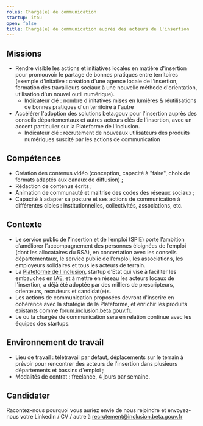 ```yaml
---
roles: Chargé(e) de communication
startup: itou
open: false
title: Chargé(e) de communication auprès des acteurs de l'insertion 
---
```


## Missions 
- Rendre visible les actions et initiatives locales en matière d'insertion pour promouvoir le partage de bonnes pratiques entre territoires (exemple d'initative : création d'une agence locale de l'insertion, formation des travailleurs sociaux à une nouvelle méthode d'orientation, utilisation d'un nouvel outil numérique).
    - Indicateur clé  :  nombre d'initatives mises en lumières & réutilisations de bonnes pratiques d'un territoire à l'autre  
- Accélérer l'adoption des solutions beta.gouv pour l'insertion auprès des conseils départementaux et autres acteurs clés de l'insertion, avec un accent particulier sur la Plateforme de l'inclusion.
    - Indicateur clé : recrutement de nouveaux utilisateurs des produits numériques suscité par les actions de communication 

## Compétences  
- Création des contenus vidéo (conception, capacité à "faire", choix de formats adaptés aux canaux de diffusion) ; 
- Rédaction de contenus écrits ; 
- Animation de communauté et maitrise des codes des réseaux sociaux ; 
- Capacité à adapter sa posture et ses actions de communication à différentes cibles : institutionnelles, collectivités, associations, etc.   

## Contexte 
- Le service public de l’insertion et de l’emploi (SPIE) porte l’ambition d’améliorer l’accompagnement des personnes éloignées de l’emploi (dont les allocataires du RSA), en concertation avec les conseils départementaux, le service public de l’emploi, les associations, les employeurs solidaires et tous les acteurs de terrain.
- La [Plateforme de l'inclusion](https://inclusion.beta.gouv.fr/), startup d'Etat qui vise à faciliter les embauches en IAE, et à mettre en réseau les acteurs locaux de l'insertion, a déjà été adoptée par des milliers de prescripteurs, orienteurs, recruteurs et candidat(e)s. 
- Les actions de communication proposées devront d'inscrire en cohérence avec la stratégie de la Plateforme, et enrichir les produits existants comme [forum.inclusion.beta.gouv.fr](https://forum.inclusion.beta.gouv.fr/).
- Le ou la chargée de communication sera en relation continue avec les équipes des startups.  

## Environnement de travail   
 - Lieu de travail : télétravail par défaut, déplacements sur le terrain à prévoir pour rencontrer des acteurs de l'insertion dans plusieurs départements et bassins d'emploi ;
 - Modalités de contrat : freelance, 4 jours par semaine.
 
 ## Candidater
Racontez-nous pourquoi vous auriez envie de nous rejoindre et envoyez-nous votre LinkedIn / CV / autre à recrutement@inclusion.beta.gouv.fr
